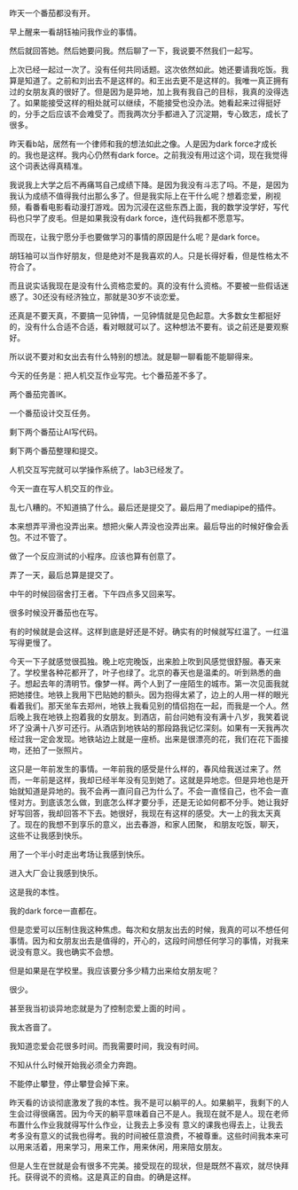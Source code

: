 昨天一个番茄都没有开。

早上醒来一看胡钰袖问我作业的事情。

然后就回答她。然后她要问我。然后聊了一下，我说要不然我们一起写。

上次已经一起过一次了。没有任何共同话题。这次依然如此。她还要请我吃饭。我算是知道了。之前和刘出去不是这样的。和王出去更不是这样的。我唯一真正拥有过的女朋友真的很好了。但是因为是异地，加上我有我自己的目标，我真的没得选了。如果能接受这样的相处就可以继续，不能接受也没办法。她看起来过得挺好的，分手之后应该不会难受了。而我两次分手都进入了沉淀期，专心致志，成长了很多。

昨天看b站，居然有一个律师和我的想法如此之像。人是因为dark force才成长的。我也是这样。我内心仍然有dark force。之前我没有用过这个词，现在我觉得这个词表达得真精准。

我说我上大学之后不再痛骂自己成绩下降。是因为我没有斗志了吗。不是，是因为我认为成绩不值得我付出那么多了。但是我实际上在干什么呢？想着恋爱，刷视频，看番看电影看动漫打游戏。因为沉浸在这些东西上面，我的数学没学好，写代码也只学了皮毛。但是如果我没有dark force，连代码我都不愿意写。

而现在，让我宁愿分手也要做学习的事情的原因是什么呢？是dark force。

胡钰袖可以当作好朋友，但是绝对不是我喜欢的人。只是长得好看，但是性格太不符合了。

而且说实话我现在是没有什么资格恋爱的。真的没有什么资格。不要被一些假话迷惑了。30还没有经济独立，那就是30岁不谈恋爱。

还真是不要天真，不要搞一见钟情，一见钟情就是见色起意。大多数女生都挺好的，没有什么合适不合适，看对眼就可以了。这种想法不要有。谈之前还是要观察好。

所以说不要对和女出去有什么特别的想法。就是聊一聊看能不能聊得来。

今天的任务是：把人机交互作业写完。七个番茄差不多了。

两个番茄完善IK。

一个番茄设计交互任务。

剩下两个番茄让AI写代码。

剩下两个番茄整理和提交。

人机交互写完就可以学操作系统了。lab3已经发了。

今天一直在写人机交互的作业。

乱七八糟的。不知道搞了什么。最后还是提交了。最后用了mediapipe的插件。

本来想弄平滑也没弄出来。想把火柴人弄没也没弄出来。最后导出的时候好像会丢包。不过不管了。

做了一个反应测试的小程序。应该也算有创意了。

弄了一天，最后总算是提交了。

中午的时候回宿舍打王者。下午四点多又回来写。

很多时候没开番茄也在写。

有的时候就是会这样。这样到底是好还是不好。确实有的时候就写红温了。一红温写得更慢了。

今天一下子就感觉很孤独。晚上吃完晚饭，出来脸上吹到风感觉很舒服。春天来了。学校里各种花都开了，叶子也绿了。北京的春天也是温柔的。听到熟悉的曲子。想起去年的清明节。像梦一样。两个人到了一座陌生的城市。第一次见面我就把她搂住。地铁上我用下巴贴她的额头。因为抱得太紧了，边上的人用一样的眼光看着我们。那天坐车去郑州，地铁上我看见别的情侣抱在一起，而我是一个人。然后晚上我在地铁上抱着我的女朋友。到酒店，前台问她有没有满十八岁，我笑着说坏了没满十八岁可还行。从酒店到地铁站的那段路我记忆深刻。如果有一天我再次经过我一定会发现。地铁站边上就是一座桥。出来是很漂亮的花，我们在花下面接吻，还拍了一张照片。

这只是一年前发生的事情。一年前我的感受是什么样的，春风给我送过来了。然而，一年前是这样，我却已经半年没有见到她了。这就是异地恋。但是异地也是开始就知道是异地的。我不会再一直问自己为什么了。不会一直怪自己，也不会一直怪对方。到底该怎么做，到底怎么样才要分手，还是无论如何都不分手。她让我好好写回答，我却回答不下去。她很好，我现在有这样的感受。大一上的我太天真了。现在的我想不到享乐的意义，出去春游，和家人团聚， 和朋友吃饭，聊天，这些不让我感到快乐。

用了一个半小时走出考场让我感到快乐。

进入大厂会让我感到快乐。

这是我的本性。

我的dark force一直都在。

但是恋爱可以压制住我这种焦虑。每次和女朋友出去的时候，我真的可以不想任何事情。因为和女朋友出去是值得的，开心的，这段时间想任何学习的事情，对我来说没有意义。我也确实不会想。

但是如果是在学校里。我应该要分多少精力出来给女朋友呢？

很少。

甚至我当初谈异地恋就是为了控制恋爱上面的时间 。

我太吝啬了。

我知道恋爱会花很多时间。而我需要时间，我没有时间。

不知从什么时候开始我必须全力奔跑。

不能停止攀登，停止攀登会掉下来。

昨天看的访谈彻底激发了我的本性。我不是可以躺平的人。如果躺平，我剩下的人生会过得很痛苦。因为今天的躺平意味着自己不是人。我现在就不是人。现在老师布置什么作业我就得写什么作业，让我去上多没有 意义的课我也得去上，让我去考多没有意义的试我也得考。我的时间被任意浪费，不被尊重。这些时间我本来可以用来活着，用来学习，用来工作，用来休闲，用来陪女朋友。

但是人生在世就是会有很多不完美。接受现在的现状，但是既然不喜欢，就尽快拜托。获得说不的资格。这是真正的自由。的确是这样。